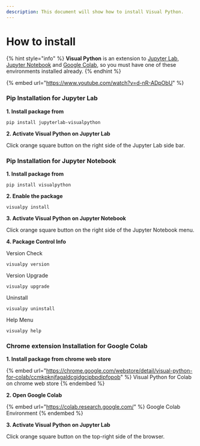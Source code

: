 ```yaml
---
description: This document will show how to install Visual Python.
---
```


# How to install



{% hint style="info" %}
**Visual Python** is an extension to [Jupyter Lab](https://jupyter.org/), [Jupyter Notebook](https://jupyter.org/) and [Google Colab](https://colab.research.google.com/), so you must have one of these environments installed already.&#x20;
{% endhint %}

{% embed url="https://www.youtube.com/watch?v=d-nR-ADpObU" %}

### Pip Installation for Jupyter Lab

**1. Install package from**

```
pip install jupyterlab-visualpython
```

**2. Activate Visual Python on Jupyter Lab**

Click orange square button on the right side of the Jupyter Lab side bar.



### Pip Installation for Jupyter Notebook

**1. Install package from**

```
pip install visualpython
```

**2. Enable the package**

```
visualpy install
```

**3. Activate Visual Python on Jupyter Notebook**

Click orange square button on the right side of the Jupyter Notebook menu.

**4. Package Control Info**

Version Check

```
visualpy version
```

Version Upgrade

```
visualpy upgrade
```

&#x20;Uninstall

```
visualpy uninstall
```

Help Menu

```
visualpy help
```



### Chrome extension Installation for Google Colab

**1. Install package from chrome web store**

{% embed url="https://chrome.google.com/webstore/detail/visual-python-for-colab/ccmkpknjfagaldcgidgcipbpdipfopob" %}
Visual Python for Colab on chrome web store
{% endembed %}

**2. Open Google Colab**

{% embed url="https://colab.research.google.com/" %}
Google Colab Environment
{% endembed %}

**3. Activate Visual Python on Jupyter Lab**

Click orange square button on the top-right side of the browser.

